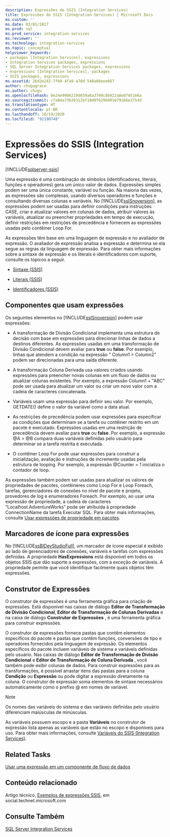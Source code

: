 ```yaml
---
description: Expressões do SSIS (Integration Services)
title: Expressões do SSIS (Integration Services) | Microsoft Docs
ms.custom: ''
ms.date: 03/01/2017
ms.prod: sql
ms.prod_service: integration-services
ms.reviewer: ''
ms.technology: integration-services
ms.topic: conceptual
helpviewer_keywords:
- packages [Integration Services], expressions
- Integration Services packages, expressions
- SQL Server Integration Services packages, expressions
- expressions [Integration Services], packages
- SSIS packages, expressions
ms.assetid: 26d2e242-7f60-4fa9-a70d-548a80eee667
author: chugugrace
ms.author: chugu
ms.openlocfilehash: 0e24e9006219d659a6a3700c8b922a8e0745166a
ms.sourcegitcommit: cfa04a73b26312bf18d8f6296891679166e2754d
ms.translationtype: HT
ms.contentlocale: pt-BR
ms.lasthandoff: 10/19/2020
ms.locfileid: "92190748"
---
```

# <a name="integration-services-ssis-expressions"></a>Expressões do SSIS (Integration Services)

[!INCLUDE[sqlserver-ssis](../../includes/applies-to-version/sqlserver-ssis.md)]


  Uma expressão é uma combinação de símbolos (identificadores, literais, funções e operadores) gera um único valor de dados. Expressões simples podem ser uma única constante, variável ou função. Na maioria das vezes, as expressões são complexas, usando diversos operadores e funções e consultando diversas colunas e variáveis. No [!INCLUDE[ssISnoversion](../../includes/ssisnoversion-md.md)], as expressões podem ser usadas para definir condições para instruções CASE, criar e atualizar valores em colunas de dados, atribuir valores às variáveis, atualizar ou preencher propriedades em tempo de execução, definir restrições em restrições de precedência e fornecem as expressões usadas pelo contêiner Loop For.  
  
 As expressões têm base em uma linguagem de expressão e no avaliador de expressão. O avaliador de expressão analisa a expressão e determina se ela segue as regras da linguagem de expressão. Para obter mais informações sobre a sintaxe de expressão e os literais e identificadores com suporte, consulte os tópicos a seguir.  
  
-   [Sintaxe &#40;SSIS&#41;](../../integration-services/expressions/syntax-ssis.md)  
  
-   [Literais &#40;SSIS&#41;](../../integration-services/expressions/numeric-string-and-boolean-literals.md)  
  
-   [Identificadores &#40;SSIS&#41;](../../integration-services/expressions/identifiers-ssis.md)  
  
## <a name="components-that-use-expressions"></a>Componentes que usam expressões  
 Os seguintes elementos no [!INCLUDE[ssISnoversion](../../includes/ssisnoversion-md.md)] podem usar expressões:  
  
-   A transformação de Divisão Condicional implementa uma estrutura de decisão com base em expressões para direcionar linhas de dados a destinos diferentes. As expressões usadas em uma transformação de Divisão Condicional devem avaliar para **true** ou **false**. Por exemplo, linhas que atendem a condição na expressão " Column1 > Column2" podem ser direcionadas para uma saída diferente.  
  
-   A transformação Coluna Derivada usa valores criados usando expressões para preencher novas colunas em um fluxo de dados ou atualizar colunas existentes. Por exemplo, a expressão Column1 + "ABC" pode ser usada para atualizar um valor ou criar um novo valor com a cadeia de caracteres concatenada.  
  
-   Variáveis usam uma expressão para definir seu valor. Por exemplo, GETDATE() define o valor da variável como a data atual.  
  
-   As restrições de precedência podem usar expressões para especificar as condições que determinam se a tarefa ou contêiner restrito em um pacote é executado. Expressões usadas em uma restrição de precedência devem avaliar para **true** ou **false**. Por exemplo, a expressão \@A > \@B compara duas variáveis definidas pelo usuário para determinar se a tarefa restrita é executada.  
  
-   O contêiner Loop For pode usar expressões para construir a inicialização, avaliação e instruções de incremento usadas pela estrutura de looping. Por exemplo, a expressão \@Counter = 1 inicializa o contador de loop.  
  
 As expressões também podem ser usadas para atualizar os valores de propriedades de pacotes, contêineres como Loop For e Loop Foreach, tarefas, gerenciadores de conexões no nível de pacote e projeto, provedores de log e enumeradores Foreach. Por exemplo, ao usar uma expressão de propriedade, a cadeia de caracteres “Localhost.AdventureWorks” pode ser atribuída à propriedade ConnectionName da tarefa Executar SQL. Para obter mais informações, consulte [Usar expressões de propriedade em pacotes](../../integration-services/expressions/use-property-expressions-in-packages.md).  
  
## <a name="icon-markers-for-expressions"></a>Marcadores de ícone para expressões  
 No [!INCLUDE[ssBIDevStudioFull](../../includes/ssbidevstudiofull-md.md)], um marcador de ícone especial é exibido ao lado de gerenciadores de conexões, variáveis e tarefas com expressões definidas. A propriedade **HasExpressions** está disponível em todos os objetos SSIS que dão suporte a expressões, com a exceção de variáveis. A propriedade permite que você identifique facilmente quais objetos têm expressões.  
  
## <a name="expression-builder"></a>Construtor de Expressões  
 O construtor de expressões é uma ferramenta gráfica para criação de expressões. Está disponível nas caixas de diálogo **Editor de Transformação de Divisão Condicional**, **Editor de Transformação de Colunas Derivadas** e na caixa de diálogo **Construtor de Expressões** , é uma ferramenta gráfica para construir expressões.  
  
 O construtor de expressões fornece pastas que contêm elementos específicos do pacote e pastas que contêm funções, conversões de tipo e operadores fornecidos pela linguagem de expressão. Os elementos específicos do pacote incluem variáveis de sistema e variáveis definidas pelo usuário. Nas caixas de diálogo **Editor de Transformação de Divisão Condicional** e **Editor de Transformação de Coluna Derivada** , você também pode exibir colunas de dados. Para construir expressões para as transformações, é possível arrastar itens das pastas para a coluna **Condição** ou **Expressão** ou pode digitar a expressão diretamente na coluna. O construtor de expressão soma elementos de sintaxe necessários automaticamente como o prefixo \@ em nomes de variável.  
  
> [!NOTE]  
>  Os nomes das variáveis do sistema e das variáveis definidas pelo usuário diferenciam maiúsculas de minúsculas.  
  
 As variáveis possuem escopo e a pasta **Variáveis** no construtor de expressão lista apenas as variáveis que estão no escopo e disponíveis para uso. Para obter mais informações, consulte [Variáveis do SSIS &#40;Integration Services&#41;](../../integration-services/integration-services-ssis-variables.md).  
  
## <a name="related-tasks"></a>Related Tasks  
 [Usar uma expressão em um componente de fluxo de dados](/previous-versions/sql/sql-server-2016/ms141007(v=sql.130))  
  
## <a name="related-content"></a>Conteúdo relacionado  
 Artigo técnico, [Exemplos de expressões SSIS](https://go.microsoft.com/fwlink/?LinkId=220761), em social.technet.microsoft.com  
  
## <a name="see-also"></a>Consulte Também  
 [SQL Server Integration Services](../../integration-services/sql-server-integration-services.md)  
  

